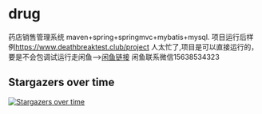 # drug
药店销售管理系统
maven+spring+springmvc+mybatis+mysql.
项目运行后样例<https://www.deathbreaktest.club/project>
人太忙了,项目是可以直接运行的，要是不会包调试运行走闲鱼-->[闲鱼链接](https://m.tb.cn/h.5lyFBMB?tk=XR5bWfcCgUA) 闲鱼联系微信15638534323

## Stargazers over time
[![Stargazers over time](https://starchart.cc/deathbreak/drug.svg?variant=dark)](https://starchart.cc/deathbreak/drug)
